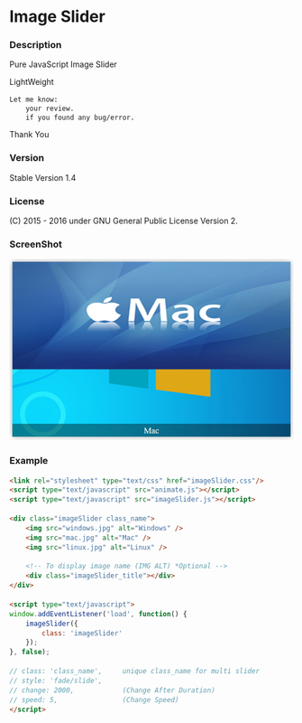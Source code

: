 # Image Slider

### Description
Pure JavaScript Image Slider

LightWeight

    Let me know:
        your review.
        if you found any bug/error.

Thank You

### Version 
Stable Version 1.4

### License
(C) 2015 - 2016
under GNU General Public License Version 2.

### ScreenShot
![Alt text](SCREENSHOT.png?raw=true "ScreenShot")

### Example
```html
<link rel="stylesheet" type="text/css" href="imageSlider.css"/>
<script type="text/javascript" src="animate.js"></script>
<script type="text/javascript" src="imageSlider.js"></script>

<div class="imageSlider class_name">
    <img src="windows.jpg" alt="Windows" />
    <img src="mac.jpg" alt="Mac" />
    <img src="linux.jpg" alt="Linux" />
    
    <!-- To display image name (IMG ALT) *Optional -->
    <div class="imageSlider_title"></div>
</div>

<script type="text/javascript">
window.addEventListener('load', function() {
    imageSlider({
        class: 'imageSlider'
    });
}, false);

// class: 'class_name',     unique class_name for multi slider
// style: 'fade/slide',
// change: 2000,            (Change After Duration)
// speed: 5,                (Change Speed)
</script>
```